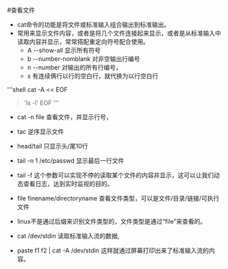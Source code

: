 #查看文件

- cat命令的功能是将文件或标准输入组合输出到标准输出。
- 常用来显示文件内容，或者是将几个文件连接起来显示，或者是从标准输入中读取内容并显示，常常搭配重定向符号配合使用。
	- A --show-all 显示所有符号
	- b --number-nomblank 对非空输出行编号
	- n --number 对输出的所有行编号，
	- s 有连续俩行以行的空白行，就代换为以行空白行

'''shell
cat -A << EOF
> 'ls -l'
> EOF
'''

- cat -n file 查看文件，并显示行号，

- tac 逆序显示文件

- head/tail 只显示头/尾10行
- tail -n 1 /etc/passwd 显示最后一行文件

- tail -f 这个参数可以实现不停的读取某个文件的内容并显示，这可以让我们动态查看日志，达到实时监视的目的。

- file finename/directoryname 查看文件类型，可以是文件/目录/链接/可执行文件

- linux不是通过后缀来识别文件类型的，文件类型是通过“file”来查看的。

- cat /dev/stdin  读取标准输入流的数据,

- paste f1 f2 | cat -A /dev/stdin 这样就通过屏幕打印出来了标准输入流的内容。
